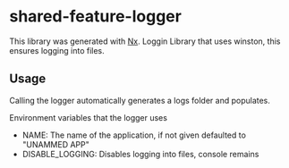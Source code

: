 # shared-feature-logger

This library was generated with [Nx](https://nx.dev).
Loggin Library that uses winston, this ensures logging into files.

## Usage

Calling the logger automatically generates a logs folder and populates.

Environment variables that the logger uses

- NAME: The name of the application, if not given defaulted to "UNAMMED APP"
- DISABLE_LOGGING: Disables logging into files, console remains
